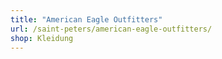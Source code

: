 ```yaml
---
title: "American Eagle Outfitters"
url: /saint-peters/american-eagle-outfitters/
shop: Kleidung
---
```


